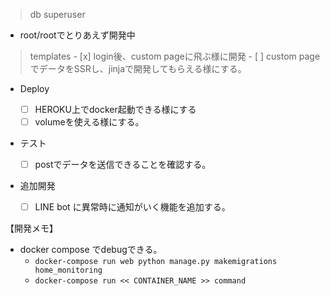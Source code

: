 

> db superuser

- root/rootでとりあえず開発中

> templates
    - [x] login後、custom pageに飛ぶ様に開発
    - [ ] custom pageでデータをSSRし、jinjaで開発してもらえる様にする。


- Deploy
    
    - [ ] HEROKU上でdocker起動できる様にする
    - [ ] volumeを使える様にする。

- テスト
    - [ ] postでデータを送信できることを確認する。

- 追加開発
    - [ ] LINE bot に異常時に通知がいく機能を追加する。

【開発メモ】
- docker compose でdebugできる。 
    - `docker-compose run web python manage.py makemigrations home_monitoring`
    - `docker-compose run << CONTAINER_NAME >> command`